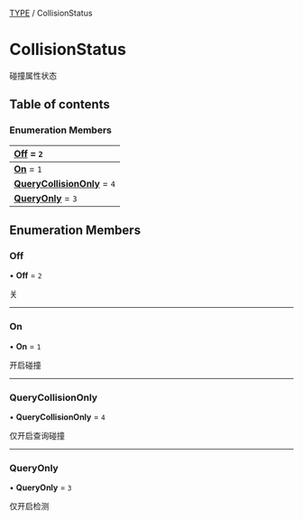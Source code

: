 [TYPE](../groups/Core.TYPE.md) / CollisionStatus

# CollisionStatus <Badge type="tip" text="Enumeration" /> <Score text="CollisionStatus" />

<p class="content-big">

碰撞属性状态

</p>

## Table of contents

### Enumeration Members <Score text="Enumeration" /> 
| **[Off](mw.CollisionStatus.md#off)** = ``2``  |
| :----- |
| **[On](mw.CollisionStatus.md#on)** = ``1`` |
| **[QueryCollisionOnly](mw.CollisionStatus.md#querycollisiononly)** = ``4`` |
| **[QueryOnly](mw.CollisionStatus.md#queryonly)** = ``3`` |

## Enumeration Members

### Off <Score text="Off" /> 

• **Off** = ``2``

关

___

### On <Score text="On" /> 

• **On** = ``1``

开启碰撞

___

### QueryCollisionOnly <Score text="QueryCollisionOnly" /> 

• **QueryCollisionOnly** = ``4``

仅开启查询碰撞

___

### QueryOnly <Score text="QueryOnly" /> 

• **QueryOnly** = ``3``

仅开启检测
